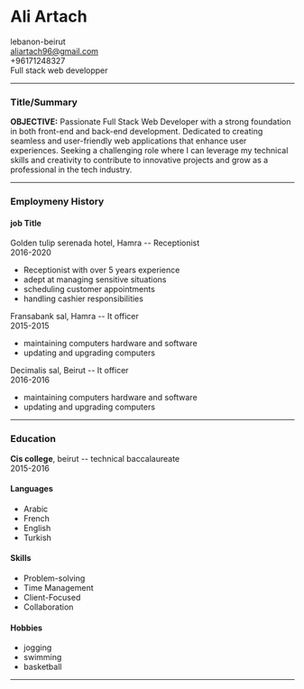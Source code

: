 # **Ali Artach**
lebanon-beirut  
aliartach96@gmail.com  
+96171248327  
Full stack web developper

***

### Title/Summary  
**OBJECTIVE:** Passionate Full Stack Web Developer with a strong foundation in both front-end and back-end development. Dedicated to creating seamless and user-friendly web applications that enhance user experiences. Seeking a challenging role where I can leverage my technical skills and creativity to contribute to innovative projects and grow as a professional in the tech industry.
***

### Employmeny History ###

#### job Title ####
Golden tulip serenada hotel, Hamra -- Receptionist  
2016-2020  
* Receptionist with over 5 years experience
* adept at managing sensitive situations
* scheduling customer appointments
* handling cashier responsibilities

Fransabank sal, Hamra -- It officer  
2015-2015
* maintaining computers hardware and software
* updating and upgrading computers

Decimalis sal, Beirut -- It officer  
2016-2016
* maintaining computers hardware and software
* updating and upgrading computers
***

### Education ###  
**Cis college**, beirut -- technical baccalaureate  
2015-2016

#### Languages ####
* Arabic
* French
* English
* Turkish


#### Skills ####
* Problem-solving
* Time Management
* Client-Focused
* Collaboration

#### Hobbies ####
* jogging
* swimming
* basketball

***


